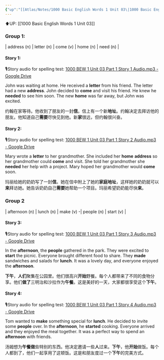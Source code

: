 ```yaml
---
{"up":"[[Atlas/Notes/1000 Basic English Words 1 Unit 03\|1000 Basic English Words 1 Unit 03]]","related":["[[1000 BEW 1 Unit 03 Part 1 Stories - cloze questions]]"],"dg-publish":true,"permalink":"/atlas/notes/1000-bew-1-unit-03-part-1-stories/","dgPassFrontmatter":true}
---
```


⬆️UP: [[1000 Basic English Words 1 Unit 03]]

### Group 1:
| address (n)  | letter (n)  | come (v)  | home (n) | need (n)  |

#### Story 1:
🎙️Story audio for spelling test: [1000 BEW 1 Unit 03 Part 1 Story 1 Audio.mp3 - Google Drive](https://drive.google.com/file/d/1TB7wC8fCBSsNGgVxiYYK4zXNipTEqJW3/view?usp=drive_link)

John was waiting at home. He received a **letter** from his friend. The letter had a new **address**. John decided to **come** and visit his friend. He knew he **needed** to see him soon. The new **home** was far away, but John was excited.

约翰在家等待。他收到了朋友的一封**信**。信上有一个新**地址**。约翰决定去拜访他的朋友。他知道自己**需要**尽快见到他。新**家**很远，但约翰很兴奋。

#### Story 2:
🎙️Story audio for spelling test: [1000 BEW 1 Unit 03 Part 1 Story 2 Audio.mp3 - Google Drive](https://drive.google.com/file/d/1dq71jg16cSro6ZqxljpM03V0RnKCnudf/view?usp=drive_link)

Mary wrote a **letter** to her grandmother. She included her **home** **address** so her grandmother could **come** and visit. She told her grandmother she **needed** her help with a project. Mary hoped her grandmother would **come** soon.

玛丽给她的奶奶写了一封**信**。她在信中附上了她的**家庭地址**，这样她的奶奶就可以**来**拜访她。她告诉奶奶自己**需要**她帮助一个项目。玛丽希望奶奶能尽快**来**。

### Group 2
|  afternoon (n) | lunch (n)  | make (v) -| people (n)  | start (v)  |
#### Story 3:
🎙️Story audio for spelling test: [1000 BEW 1 Unit 03 Part 1 Story 3 Audio.mp3 - Google Drive](https://drive.google.com/file/d/1CFTDt23jBlMPyb8IpKgDcXTYeGhQKGMK/view?usp=drive_link)

In the **afternoon**, the **people** gathered in the park. They were excited to **start** the picnic. Everyone brought different food to share. They **made** sandwiches and salads for **lunch**. It was a lovely day, and everyone enjoyed the **afternoon**.

**下午**，**人们**聚集在公园里。他们很高兴**开始**野餐。每个人都带来了不同的食物分享。他们**做了**三明治和沙拉作为**午餐**。这是美好的一天，大家都很享受这个**下午**。

#### Story 4:
🎙️Story audio for spelling test: [1000 BEW 1 Unit 03 Part 1 Story 4 Audio.mp3 - Google Drive](https://drive.google.com/file/d/1VrI1ogO5atlyNfVSwkzNtNSIVQ5PhZzf/view?usp=drive_link)

Tom wanted to **make** something special for **lunch**. He decided to invite some **people** over. In the **afternoon**, he **started** cooking. Everyone arrived and they enjoyed the meal together. It was a perfect way to spend an **afternoon** with friends.

汤姆想为**午餐做**些特别的东西。他决定邀请一些**人**过来。**下午**，他**开始**做饭。每个人都到了，他们一起享用了这顿饭。这是和朋友度过一个**下午**的完美方式。